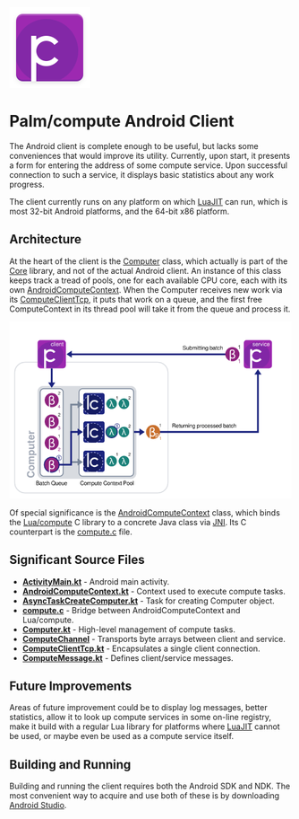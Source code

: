 ![icon](/android/src/main/res/mipmap-xxhdpi/ic_launcher.png)

# Palm/compute Android Client

The Android client is complete enough to be useful, but lacks some conveniences
that would improve its utility. Currently, upon start, it presents a form for
entering the address of some compute service. Upon successful connection to
such a service, it displays basic statistics about any work progress.

The client currently runs on any platform on which [LuaJIT][ljit] can run,
which is most 32-bit Android platforms, and the 64-bit x86 platform.

[ljit]: http://luajit.org/

## Architecture

At the heart of the client is the [Computer][cmp] class, which actually is part
of the [Core][core] library, and not of the actual Android client. An instance
of this class keeps track a tread of pools, one for each available CPU core,
each with its own [AndroidComputeContext][acc]. When the Computer receives new
work via its [ComputeClientTcp][cclt], it puts that work on a queue, and the
first free ComputeContext in its thread pool will take it from the queue and
process it.

[lcm]: https://github.com/emanuelpalm/lua-compute
[cmp]: /core/src/main/java/se/ltu/emapal/compute/Computer.kt
[core]: /core
[acc]: src/main/java/se/ltu/emapal/compute/AndroidComputeContext.java
[cclt]: /core/src/main/java/se/ltu/emapal/compute/io/ComputeClientTcp.kt

![diagram](/design/docs/palm-compute-diagram.png)

Of special significance is the [AndroidComputeContext][acc] class, which binds
the [Lua/compute][lcm] C library to a concrete Java class via [JNI][jni]. Its C
counterpart is the [compute.c][comc] file.

[comc]: jni/compute.c
[jni]: http://docs.oracle.com/javase/6/docs/technotes/guides/jni/spec/jniTOC.html

## Significant Source Files

- **[ActivityMain.kt][actm]** - Android main activity.
- **[AndroidComputeContext.kt][acc]** - Context used to execute compute tasks.
- **[AsyncTaskCreateComputer.kt][atcc]** - Task for creating Computer object.
- **[compute.c][comc]** - Bridge between AndroidComputeContext and Lua/compute.
- **[Computer.kt][cmp]** - High-level management of compute tasks.
- **[ComputeChannel][cc]** - Transports byte arrays between client and service.
- **[ComputeClientTcp.kt][cct]** - Encapsulates a single client connection.
- **[ComputeMessage.kt][cmsg]** - Defines client/service messages.

[actm]: src/main/java/se/ltu/emapal/compute/client/android/ActivityMain.kt
[atcc]: src/main/java/se/ltu/emapal/compute/client/android/AsyncTaskCreateComputer.kt
[cc]: /core/src/main/java/se/ltu/emapal/compute/io/ComputeChannel.kt
[cct]: /core/src/main/java/se/ltu/emapal/compute/io/ComputeClientTcp.kt
[cmsg]: /core/src/main/java/se/ltu/emapal/compute/io/ComputeMessage.kt

## Future Improvements

Areas of future improvement could be to display log messages, better
statistics, allow it to look up compute services in some on-line registry, make
it build with a regular Lua library for platforms where [LuaJIT][ljit] cannot
be used, or maybe even be used as a compute service itself.

## Building and Running

Building and running the client requires both the Android SDK and NDK. The most
convenient way to acquire and use both of these is by downloading
[Android Studio][ands].

[ands]: https://developer.android.com/studio/index.html
